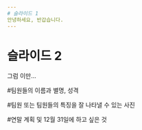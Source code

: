 ```yaml
---
# 슬라이드 1
안녕하세요, 반갑습니다.
---
```

# 슬라이드 2
그럼 이만...



#팀원들의 이름과 별명, 성격

#팀원 또는 팀원들의 특징을 잘 나타낼 수 있는 사진

#연말 계획 및 12월 31일에 하고 싶은 것

